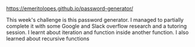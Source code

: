 https://emeritolopes.github.io/password-generator/

This week's challenge is this password generator. I managed to partially complete it with some Google and Slack overflow research and a tutoring session.
I learnt about iteration and function inside another function. I also learned about recursive functions
